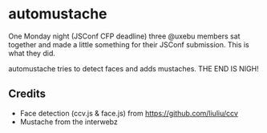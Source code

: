automustache
============

One Monday night (JSConf CFP deadline) three @uxebu members sat together and made a little something for their JSConf submission. This is what they did.

automustache tries to detect faces and adds mustaches. THE END IS NIGH!

Credits
-------

- Face detection (ccv.js & face.js) from https://github.com/liuliu/ccv
- Mustache from the interwebz
